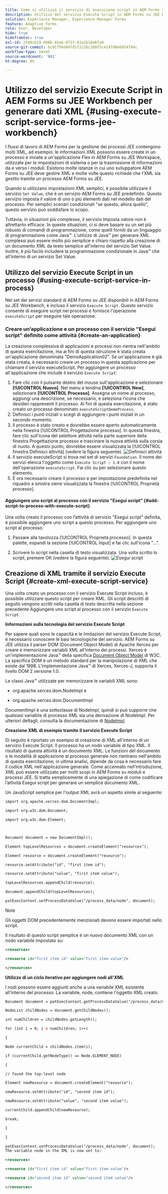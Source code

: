 ```yaml
---
title: Come si utilizza il servizio di esecuzione script in AEM Forms su JEE Workbench per generare dati XML?
description: Utilizzo del servizio Execute Script in AEM Forms su JEE Workbench per generare dati XML
solution: Experience Manager, Experience Manager Forms
feature: Adaptive Forms
role: User, Developer
hide: true
hidefromtoc: true
exl-id: 2f49cb29-698b-43ab-971f-81e2b18e6fa9
source-git-commit: bc91f56d447d1f2c26c160f5c414fd0e6054f84c
workflow-type: tm+mt
source-wordcount: '981'
ht-degree: 0%

---
```


# Utilizzo del servizio Execute Script in AEM Forms su JEE Workbench per generare dati XML {#using-execute-script-service-forms-jee-workbench}

I flussi di lavoro di AEM Forms per la gestione dei processi JEE contengono molti XML, ad esempio: le informazioni XML possono essere create in un processo e inviate a un&#39;applicazione Flex in AEM Forms su JEE Workspace, utilizzate per le impostazioni di sistema o per la trasmissione di informazioni da e verso i moduli. Esistono molte istanze in cui uno sviluppatore AEM Forms su JEE deve gestire XML e molte volte questo richiede che l’XML sia gestito tramite un processo AEM Forms su JEE.

Quando si utilizzano impostazioni XML semplici, è possibile utilizzare il servizio `Set Value`, che è un servizio AEM Forms su JEE predefinito. Questo servizio imposta il valore di uno o più elementi dati nel modello dati del processo. Per semplici scenari condizionali &quot;se questo, allora quello&quot;, questo servizio può soddisfare lo scopo.

Tuttavia, in situazioni più complesse, il servizio Imposta valore non è altrettanto efficace. In queste situazioni, ci si deve basare su un set più robusto di comandi di programmazione, come quelli forniti da un linguaggio di programmazione come Java™. L&#39;utilizzo di Java™ per generare XML complessi può essere molto più semplice e chiaro rispetto alla creazione di un documento XML da testo semplice all&#39;interno del servizio Set Value. Inoltre, è più facile includere la programmazione condizionale in Java™ che all’interno di un servizio Set Value.

## Utilizzo del servizio Execute Script in un processo {#using-execute-script-service-in-process}

Nel set dei servizi standard di AEM Forms su JEE disponibili in AEM Forms su JEE Workbench, è incluso il servizio `Execute Script`. Questo servizio consente di eseguire script nei processi e fornisce l&#39;operazione `executeScript` per eseguire tale operazione.

### Creare un’applicazione e un processo con il servizio &quot;Esegui script&quot; definito come attività {#create-an-application}

La creazione complessiva di applicazioni e processi non rientra nell&#39;ambito di questa esercitazione, ma ai fini di questa istruzione è stata creata un&#39;applicazione denominata &quot;DemoApplication02&quot;. Se un&#39;applicazione è già stata creata, è necessario creare un processo in questa applicazione per chiamare il servizio executeScript. Per aggiungere un processo all&#39;applicazione che include il servizio `Execute Script`:

1. Fare clic con il pulsante destro del mouse sull&#39;applicazione e selezionare **[!UICONTROL Nuovo]**. Nel menu a tendina **[!UICONTROL New]**, selezionare **[!UICONTROL Processo]**. Assegna un nome al processo, aggiungi una descrizione, se necessario, e seleziona l’icona che desideri rappresenti il processo. Ai fini di questa esercitazione, è stato creato un processo denominato `executeScriptDemoProcess`.
1. Definisci i punti iniziali o scegli di aggiungere i punti iniziali in un secondo momento.
1. Il processo è stato creato e dovrebbe essere aperto automaticamente nella finestra [!UICONTROL Progettazione processo]. In questa finestra, fare clic sull&#39;icona del selettore attività nella parte superiore della finestra Progettazione processo e trascinare la nuova attività sulla corsia di nuoto. A questo punto, dovrebbe essere visualizzata la [!UICONTROL finestra Definisci attività] (vedere la figura seguente).
   ![Definisci attività](assets/define-activity.jpg)
1. Il servizio executeScript si trova nel set di servizi `Foundation`. Il nome dei servizi elenca l&#39;oggetto come `Execute Script – 1.0` con il nome dell&#39;operazione `executeScript`. Fai clic su per selezionare questo elemento.
1. È ora necessario creare il processo e per impostazione predefinita nel riquadro a sinistra viene visualizzata la finestra [!UICONTROL Proprietà processo].

#### Aggiungere uno script al processo con il servizio &quot;Esegui script&quot; {#add-script-to-process-with-execute-script}

Una volta creato il processo con l’attività di servizio &quot;Esegui script&quot; definita, è possibile aggiungere uno script a questo processo. Per aggiungere uno script al processo:

1. Passare alla tavolozza [!UICONTROL Proprietà processo]. In questa palette, espandi la sezione [!UICONTROL Input] e fai clic sull&#39;icona &quot;...&quot;.

1. Scrivere lo script nella casella di testo visualizzata. Una volta scritto lo script, premere OK (vedere la figura seguente).
   ![Esegui script](assets/execute-script.jpg)

## Creazione di XML tramite il servizio Execute Script {#create-xml-execute-script-service}

Una volta creato un processo con il servizio Execute Script incluso, è possibile utilizzare questo script per creare XML. Gli script descritti di seguito vengono scritti nella casella di testo descritta nella sezione precedente Aggiungere uno script al processo con il servizio `Execute Script`.

**Informazioni sulla tecnologia del servizio Execute Script**

Per sapere quali sono le capacità e le limitazioni del servizio Execute Script, è necessario conoscere le basi tecnologiche del servizio. AEM Forms su JEE utilizza il parser DOM (Document Object Model) di Apache Xerces per creare e memorizzare variabili XML all’interno dei processi. Xerces è un&#39;implementazione Java™ della specifica [Document Object Model](https://dom.spec.whatwg.org/) di W3C. La specifica DOM è un metodo standard per la manipolazione di XML che esiste dal 1998. L&#39;implementazione Java™ di Xerces, Xerces-J, supporta il livello DOM 2 versione 1.0.

Le classi Java™ utilizzate per memorizzare le variabili XML sono:

* org.apache.xerces.dom.NodeImpl e

* org.apache.xerces.dom.DocumentImpl

DocumentImpl è una sottoclasse di NodeImpl, quindi si può supporre che qualsiasi variabile di processo XML sia una derivazione di NodeImpl. Per ulteriori dettagli, consulta la documentazione di [NodeImpl](https://xerces.apache.org/xerces-j/apiDocs/org/apache/xerces/dom/NodeImpl.html).

**Creazione XML di esempio tramite il servizio Execute Script**

Di seguito è riportato un esempio di creazione di XML all&#39;interno di un servizio Execute Script. Il processo ha un nodo variabile di tipo XML. Il risultato di questa attività è un documento XML. Le funzioni del documento o le modalità di applicazione al processo generale non rientrano nell&#39;ambito di questa esercitazione; in ultima analisi, dipende da cosa è necessario fare il codice XML nell&#39;applicazione generale. Come accennato nell’introduzione, XML può essere utilizzato per molti scopi in AEM Forms su moduli e processi JEE. Si tratta semplicemente di una spiegazione di come codificare l’attività Esegui script per generare un semplice documento XML.

Un JavaScript semplice per l&#39;output XML avrà un aspetto simile al seguente:

```xml
import org.apache.xerces.dom.DocumentImpl;

import org.w3c.dom.Document;

import org.w3c.dom.Element;



Document document = new DocumentImpl();

Element topLevelResources = document.createElement("resources");

Element resource = document.createElement("resource");

resource.setAttribute("id", "first item id");

resource.setAttribute("value", "first item value");

topLevelResources.appendChild(resource);

document.appendChild(topLevelResources);

patExecContext.setProcessDataValue("/process_data/node", document);
```

>[!NOTE]
>
>Gli oggetti DOM precedentemente menzionati devono essere importati nello script.

Il risultato di questo script semplice è un nuovo documento XML con un nodo variabile impostato su:

```xml
<resources>

<resource id="first item id" value="first item value"/>

</resources>
```

**Utilizzo di un ciclo iterativo per aggiungere nodi all&#39;XML**

I nodi possono essere aggiunti anche a una variabile XML esistente all’interno del processo. La variabile, node, contiene l&#39;oggetto XML creato.

```xml
Document document = patExecContext.getProcessDataValue("/process_data/node");

NodeList childNodes = document.getChildNodes();

int numChildren = childNodes.getLength();

for (int i = 0; i < numChildren; i++)

{

Node currentChild = childNodes.item(i);

if (currentChild.getNodeType() == Node.ELEMENT_NODE)

{

// found the top-level node

Element newResource = document.createElement("resource");

newResource.setAttribute("id", "second item id");

newResource.setAttribute("value", "second item value");

currentChild.appendChild(newResource);

break;

}

}

patExecContext.setProcessDataValue("/process_data/node", document);
The variable node in the XML is now set to:

<resources> 

<resource id="first item id" value="first item value"/> 

<resource id="second item id" value="second item value"/> 

</resources>
```
